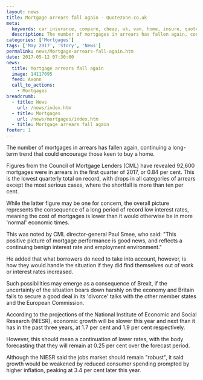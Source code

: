 ```yaml
---
layout: news
title: Mortgage arrears fall again - Quotezone.co.uk
meta:
  keywords: car insurance, compare, cheap, uk, van, home, insure, quotes, online, comparison, bike, loans, life
  description: The number of mortgages in arrears has fallen again, continuing a long-term trend that could encourage those keen to buy a home
categories: ['Mortgages']
tags: ['May 2017', 'Story', 'News']
permalink: news/Mortgage-arrears-fall-again.htm
date: 2017-05-12 07:30:00
news:
  title: Mortgage arrears fall again
  image: 14117095
  feed: Axonn
  call_to_actions:
    - Mortgages
breadcrumb:
  - title: News
    url: /news/index.htm
  - title: Mortgages
    url: /news/mortgages/index.htm
  - title: Mortgage arrears fall again
footer: 1
---
```


The number of mortgages in arrears has fallen again, continuing a long-term trend that could encourage those keen to buy a home.

Figures from the Council of Mortgage Lenders (CML) have revealed 92,600 mortgages were in arrears in the first quarter of 2017, or 0.84 per cent. This is the lowest quarterly total on record, with drops in all categories of arrears except the most serious cases, where the shortfall is more than ten per cent.

While the latter figure may be one for concern, the overall picture represents the consequence of a long period of record low interest rates, meaning the cost of mortgages is lower than it would otherwise be in more &#39;normal&#39; economic times.

This was noted by CML director-general Paul Smee, who said: &quot;This positive picture of mortgage performance is good news, and reflects a continuing benign interest rate and employment environment.&quot;

He added that what borrowers do need to take into account, however, is how they would handle the situation if they did find themselves out of work or interest rates increased.

Such possibilities may emerge as a consequence of Brexit, if the uncertainty of the situation bears down harshly on the economy and Britain fails to secure a good deal in its &#39;divorce&#39; talks with the other member states and the European Commission.

According to the projections of the National Institute of Economic and Social Research (NIESR), economic growth will be slower this year and next than it has in the past three years, at 1.7 per cent and 1.9 per cent respectively.

However, this should mean a continuation of lower rates, with the body forecasting that they will remain at 0.25 per cent over the forecast period.

Although the NIESR said the jobs market should remain &quot;robust&quot;, it said growth would be weakened by reduced consumer spending prompted by higher inflation, peaking at 3.4 per cent later this year.
